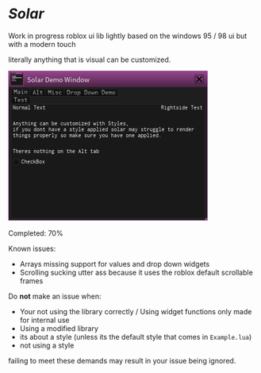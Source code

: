 # ***Solar***
Work in progress roblox ui lib lightly based on the windows 95 / 98 ui but with a modern touch

literally anything that is visual can be customized.

![Preview](https://github.com/EbicSeal/Solar/blob/main/Naamloos.png)

Completed: 70%

Known issues:
- Arrays missing support for values and drop down widgets
- Scrolling sucking utter ass because it uses the roblox default scrollable frames


Do **not** make an issue when:
- Your not using the library correctly / Using widget functions only made for internal use
- Using a modified library
- its about a style (unless its the default style that comes in `Example.lua`)
- not using a style

failing to meet these demands may result in your issue being ignored.
